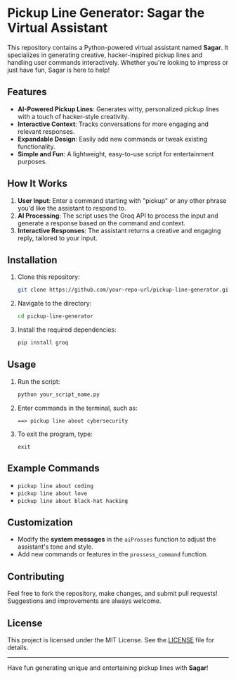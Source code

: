 # Pickup Line Generator: Sagar the Virtual Assistant

This repository contains a Python-powered virtual assistant named **Sagar**. It specializes in generating creative, hacker-inspired pickup lines and handling user commands interactively. Whether you're looking to impress or just have fun, Sagar is here to help!

## Features

- **AI-Powered Pickup Lines**: Generates witty, personalized pickup lines with a touch of hacker-style creativity.
- **Interactive Context**: Tracks conversations for more engaging and relevant responses.
- **Expandable Design**: Easily add new commands or tweak existing functionality.
- **Simple and Fun**: A lightweight, easy-to-use script for entertainment purposes.

## How It Works

1. **User Input**: Enter a command starting with "pickup" or any other phrase you'd like the assistant to respond to.
2. **AI Processing**: The script uses the Groq API to process the input and generate a response based on the command and context.
3. **Interactive Responses**: The assistant returns a creative and engaging reply, tailored to your input.

## Installation

1. Clone this repository:
   ```bash
   git clone https://github.com/your-repo-url/pickup-line-generator.git
   ```
2. Navigate to the directory:
   ```bash
   cd pickup-line-generator
   ```
3. Install the required dependencies:
   ```bash
   pip install groq
   ```

## Usage

1. Run the script:
   ```bash
   python your_script_name.py
   ```
2. Enter commands in the terminal, such as:
   ```
   ==> pickup line about cybersecurity
   ```
3. To exit the program, type:
   ```
   exit
   ```

## Example Commands

- `pickup line about coding`
- `pickup line about love`
- `pickup line about black-hat hacking`

## Customization

- Modify the **system messages** in the `aiProsses` function to adjust the assistant's tone and style.
- Add new commands or features in the `prossess_command` function.

## Contributing

Feel free to fork the repository, make changes, and submit pull requests! Suggestions and improvements are always welcome.

## License

This project is licensed under the MIT License. See the [LICENSE](LICENSE) file for details.

---

Have fun generating unique and entertaining pickup lines with **Sagar**!
```
